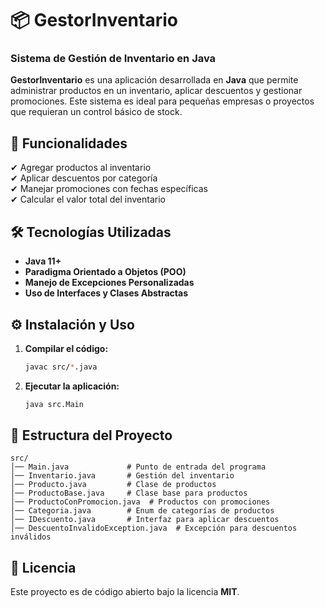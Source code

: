 # 📦 GestorInventario
### Sistema de Gestión de Inventario en Java

**GestorInventario** es una aplicación desarrollada en **Java** que permite administrar productos en un inventario, aplicar descuentos y gestionar promociones. Este sistema es ideal para pequeñas empresas o proyectos que requieran un control básico de stock.

## 🚀 Funcionalidades
✔ Agregar productos al inventario  
✔ Aplicar descuentos por categoría  
✔ Manejar promociones con fechas específicas  
✔ Calcular el valor total del inventario  

## 🛠 Tecnologías Utilizadas
- **Java 11+**
- **Paradigma Orientado a Objetos (POO)**
- **Manejo de Excepciones Personalizadas**
- **Uso de Interfaces y Clases Abstractas**

## ⚙ Instalación y Uso
1. **Compilar el código:**
   ```sh
   javac src/*.java
   ```
2. **Ejecutar la aplicación:**
   ```sh
   java src.Main
   ```

## 📁 Estructura del Proyecto
```
src/
│── Main.java             # Punto de entrada del programa
│── Inventario.java       # Gestión del inventario
│── Producto.java         # Clase de productos
│── ProductoBase.java     # Clase base para productos
│── ProductoConPromocion.java  # Productos con promociones
│── Categoria.java        # Enum de categorías de productos
│── IDescuento.java       # Interfaz para aplicar descuentos
│── DescuentoInvalidoException.java  # Excepción para descuentos inválidos
```

## 📜 Licencia
Este proyecto es de código abierto bajo la licencia **MIT**.
